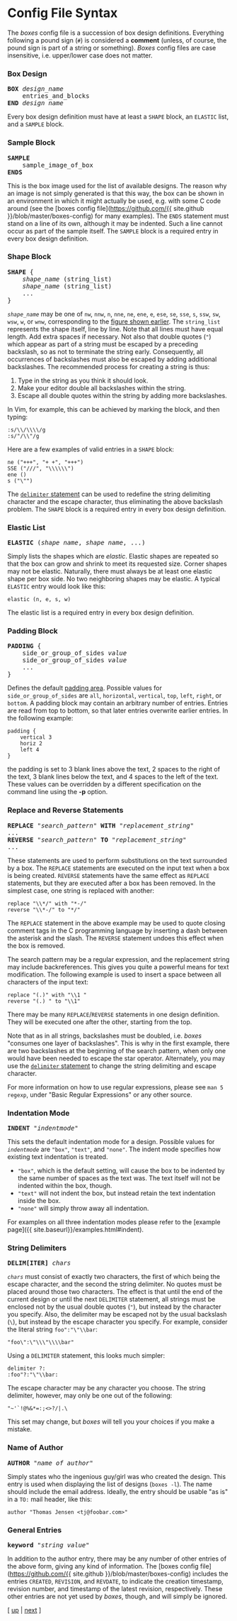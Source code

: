 # Config File Syntax

The *boxes* config file is a succession of box design definitions.
Everything following a pound sign (`#`) is considered a **comment** (unless, of course, the pound sign is part of a string or something).
*Boxes* config files are case insensitive, i.e. upper/lower case does not matter.

### Box Design

<pre><b>BOX</b> <i>design_name</i>
    entries_and_blocks
<b>END</b> <i>design_name</i></pre>
Every box design definition must have at least a `SHAPE` block, an `ELASTIC` list, and a `SAMPLE` block.

### Sample Block

<PRE><b>SAMPLE</b>
    sample_image_of_box
<b>ENDS</b></PRE>
This is the box image used for the list of available designs. The reason why an image is not simply generated is that this way, the box can be shown in an environment in which it might actually be used, e.g. with some C code around (see the [boxes config file](https://github.com/{{ site.github }}/blob/master/boxes-config) for many examples).
The `ENDS` statement must stand on a line of its own, although it may be indented. Such a line cannot occur as part of the sample itself.
The `SAMPLE` block is a required entry in every box design definition.

### Shape Block

<PRE><b>SHAPE</b> {
    <i>shape_name</i> (string_list)
    <i>shape_name</i> (string_list)
    ...
}</PRE>
<i>`shape_name`</i> may be one of `nw`, `nnw`, `n`, `nne`, `ne`, `ene`, `e`, `ese`, `se`, `sse`, `s`, `ssw`, `sw`, `wsw`, `w`, or `wnw`, corresponding to the [figure shown earlier](config-general.html).
The `string_list` represents the shape itself, line by line. Note that all lines must have equal length. Add extra spaces if necessary. Not also that double quotes (`"`) which appear as part of a string must be escaped by a preceding backslash, so as not to terminate the string early. Consequently, all occurrences of backslashes must also be escaped by adding additional backslashes. The recommended process for creating a string is thus:

1. Type in the string as you think it should look.
1. Make your editor double all backslashes within the string.
1. Escape all double quotes within the string by adding more backslashes.

In Vim, for example, this can be achieved by marking the block, and then typing:

    :s/\\/\\\\/g
    :s/"/\\"/g

Here are a few examples of valid entries in a `SHAPE` block:

    ne ("+++", "+ +", "+++")
    SSE ("///", "\\\\\\")
    ene ()
    s ("\"")

The [`delimiter` statement](#delim) can be used to redefine the string delimiting character and the escape character, thus eliminating the above backslash problem.
The `SHAPE` block is a required entry in every box design definition.

### Elastic List

<PRE><b>ELASTIC</b> (<i>shape_name</i>, <i>shape_name</i>, ...)</PRE>
Simply lists the shapes which are *elastic*. Elastic shapes are repeated so that the box can grow and shrink to meet its requested size. Corner shapes may not be elastic. Naturally, there must always be at least one elastic shape per box side. No two neighboring shapes may be elastic. A typical `ELASTIC` entry would look like this:

    elastic (n, e, s, w)

The elastic list is a required entry in every box design definition.

### Padding Block

<PRE><b>PADDING</b> {
    side_or_group_of_sides <i>value</i>
    side_or_group_of_sides <i>value</i>
    ...
}</PRE>
Defines the default [padding area](config-general.html#padding-area). Possible values for `side_or_group_of_sides` are `all`, `horizontal`, `vertical`, `top`, `left`, `right`, or `bottom`. A padding block may contain an arbitrary number of entries. Entries are read from top to bottom, so that later entries overwrite earlier entries. In the following example:

    padding {
        vertical 3
        horiz 2
        left 4
    }

the padding is set to 3 blank lines above the text, 2 spaces to the right of the text, 3 blank lines below the text, and 4 spaces to the left of the text. These values can be overridden by a different specification on the command line using the **-p** option.

### Replace and Reverse Statements

<PRE><b>REPLACE</b> "<i>search_pattern</i>" <b>WITH</b> "<i>replacement_string</i>"
...
<b>REVERSE</b> "<i>search_pattern</i>" <b>TO</b> "<i>replacement_string</i>"
...</PRE>
These statements are used to perform substitutions on the text surrounded by a box. The `REPLACE` statements are executed on the input text when a box is being created. `REVERSE` statements have the same effect as `REPLACE` statements, but they are executed after a box has been removed.
In the simplest case, one string is replaced with another:

    replace "\\*/" with "*-/"
    reverse "\\*-/" to "*/"

The `REPLACE` statement in the above example may be used to quote closing comment tags in the C programming language by inserting a dash between the asterisk and the slash. The `REVERSE` statement undoes this effect when the box is removed.

The search pattern may be a regular expression, and the replacement string may include backreferences. This gives you quite a powerful means for text modification. The following example is used to insert a space between all characters of the input text:

    replace "(.)" with "\\1 "
    reverse "(.) " to "\\1"

There may be many `REPLACE`/`REVERSE` statements in one design definition. They will be executed one after the other, starting from the top.

Note that as in all strings, backslashes must be doubled, i.e. *boxes* "consumes one layer of backslashes". This is why in the first example, there are two backslashes at the beginning of the search pattern, when only one would have been needed to escape the star operator. Alternately, you may use the [`delimiter` statement](#delim) to change the string delimiting and escape character.

For more information on how to use regular expressions, please see `man 5 regexp`, under "Basic Regular Expressions" or any other source.


### Indentation Mode

<PRE><b>INDENT</b> "<i>indentmode</i>"</PRE>
This sets the default indentation mode for a design. Possible values for <i>`indentmode`</i> are `"box"`, `"text"`, and `"none"`. The indent mode specifies how existing text indentation is treated.

  - `"box"`, which is the default setting, will cause the box to be indented by the same number of spaces as the text was. The text itself will not be indented within the box, though.
  - `"text"` will not indent the box, but instead retain the text indentation inside the box.
  - `"none"` will simply throw away all indentation.

For examples on all three indentation modes please refer to the [example page]({{ site.baseurl}}/examples.html#indent).

<a class="bxOffsetAnchor" name="delim"></a>

### String Delimiters

<PRE><b>DELIM[ITER]</b> <i>chars</i></PRE>
*`chars`* must consist of exactly two characters, the first of which being the escape character, and the second the string delimiter. No quotes must be placed around those two characters.
The effect is that until the end of the current design or until the next `DELIMITER` statement, all strings must be enclosed not by the usual double quotes (`"`), but instead by the character you specify.
Also, the delimiter may be escaped not by the usual backslash (`\`), but instead by the escape character you specify.
For example, consider the literal string `foo":"\"\\bar`:

    "foo\":\"\\\"\\\\bar"

Using a `DELIMITER` statement, this looks much simpler:

    delimiter ?:
    :foo"?:"\"\\bar:

The escape character may be any character you choose. The string delimiter, however, may only be one out of the following:

    "~'`!@%&*=:;<>?/|.\

This set may change, but *boxes* will tell you your choices if you make a mistake.


### Name of Author

<PRE><b>AUTHOR</b> &quot;<i>name_of_author</i>&quot;</PRE>
Simply states who the ingenious guy/girl was who created the design. This entry is used when displaying the list of designs (`boxes -l`). The name should include the email address. Ideally, the entry should be usable "as is" in a `TO:` mail header, like this:

    author "Thomas Jensen <tj@foobar.com>"


### General Entries

<PRE><b>keyword</b> &quot;<i>string_value</i>&quot;</PRE>
In addition to the author entry, there may be any number of other entries of the above form, giving any kind of information. The [boxes config file](https://github.com/{{ site.github }}/blob/master/boxes-config) includes the entries `CREATED`, `REVISION`, and `REVDATE`, to indicate the creation timestamp, revision number, and timestamp of the latest revision, respectively. These other entries are not yet used by *boxes*, though, and will simply be ignored.


[ [up](index.html) \| [next](config-step.html) ]

